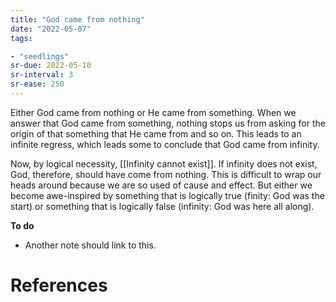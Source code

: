 ```yaml
---
title: "God came from nothing"
date: "2022-05-07"
tags:

- "seedlings"
sr-due: 2022-05-10
sr-interval: 3
sr-ease: 250
---
```


Either God came from nothing or He came from something. When we answer that God came from something, nothing stops us from asking for the origin of that something that He came from and so on. This leads to an infinite regress, which leads some to conclude that God came from infinity.

Now, by logical necessity, [[Infinity cannot exist]]. If infinity does not exist, God, therefore, should have come from nothing. This is difficult to wrap our heads around because we are so used of cause and effect. But either we become awe-inspired by something that is logically true (finity: God was the start) or something that is logically false (infinity: God was here all along).

**To do**

- Another note should link to this.

# References


